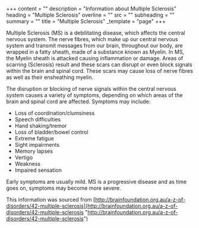 +++
content = ""
description = "Information about Multiple Sclerosis"
heading = "Multiple Sclerosis"
overline = ""
src = ""
subheading = ""
summary = ""
title = "Multiple Sclerosis"
_template = "page"
+++

Multiple Sclerosis (MS) is a debilitating disease, which affects the central nervous system. The nerve fibres, which make up our central nervous system and transmit messages from our brain, throughout our body, are wrapped in a fatty sheath, made of a substance known as Myelin. In MS, the Myelin sheath is attacked causing inflammation or damage. Areas of scarring (Sclerosis) result and these scars can disrupt or even block signals within the brain and spinal cord. These scars may cause loss of nerve fibres as well as their ensheathing myelin.

The disruption or blocking of nerve signals within the central nervous system causes a variety of symptoms, depending on which areas of the brain and spinal cord are affected. Symptoms may include:

* Loss of coordination/clumsiness
* Speech difficulties
* Hand shaking/tremor
* Loss of bladder/bowel control
* Extreme fatigue
* Sight impairments
* Memory lapses
* Vertigo
* Weakness
* Impaired sensation

Early symptoms are usually mild. MS is a progressive disease and as time goes on, symptoms may become more severe.

This information was sourced from [http://brainfoundation.org.au/a-z-of-disorders/42-multiple-sclerosis](http://brainfoundation.org.au/a-z-of-disorders/42-multiple-sclerosis "http://brainfoundation.org.au/a-z-of-disorders/42-multiple-sclerosis")
